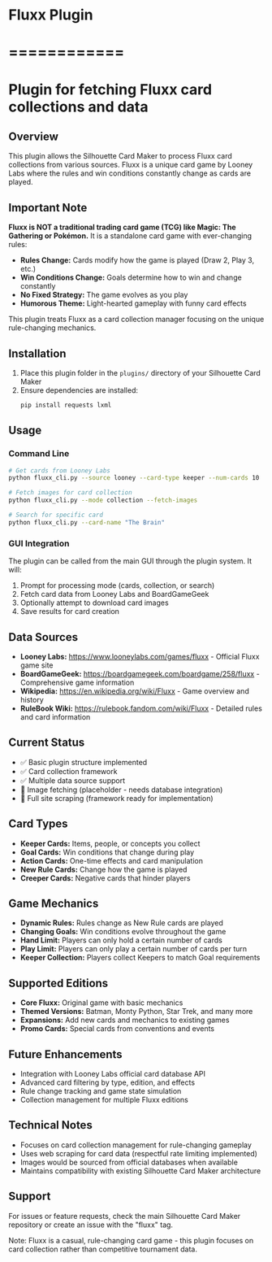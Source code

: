 # Fluxx Plugin
# ============
# Plugin for fetching Fluxx card collections and data

## Overview
This plugin allows the Silhouette Card Maker to process Fluxx card collections from various sources. Fluxx is a unique card game by Looney Labs where the rules and win conditions constantly change as cards are played.

## Important Note
**Fluxx is NOT a traditional trading card game (TCG) like Magic: The Gathering or Pokémon.** It is a standalone card game with ever-changing rules:

- **Rules Change:** Cards modify how the game is played (Draw 2, Play 3, etc.)
- **Win Conditions Change:** Goals determine how to win and change constantly
- **No Fixed Strategy:** The game evolves as you play
- **Humorous Theme:** Light-hearted gameplay with funny card effects

This plugin treats Fluxx as a card collection manager focusing on the unique rule-changing mechanics.

## Installation
1. Place this plugin folder in the `plugins/` directory of your Silhouette Card Maker
2. Ensure dependencies are installed:
   ```bash
   pip install requests lxml
   ```

## Usage

### Command Line
```bash
# Get cards from Looney Labs
python fluxx_cli.py --source looney --card-type keeper --num-cards 10

# Fetch images for card collection
python fluxx_cli.py --mode collection --fetch-images

# Search for specific card
python fluxx_cli.py --card-name "The Brain"
```

### GUI Integration
The plugin can be called from the main GUI through the plugin system. It will:
1. Prompt for processing mode (cards, collection, or search)
2. Fetch card data from Looney Labs and BoardGameGeek
3. Optionally attempt to download card images
4. Save results for card creation

## Data Sources
- **Looney Labs:** https://www.looneylabs.com/games/fluxx - Official Fluxx game site
- **BoardGameGeek:** https://boardgamegeek.com/boardgame/258/fluxx - Comprehensive game information
- **Wikipedia:** https://en.wikipedia.org/wiki/Fluxx - Game overview and history
- **RuleBook Wiki:** https://rulebook.fandom.com/wiki/Fluxx - Detailed rules and card information

## Current Status
- ✅ Basic plugin structure implemented
- ✅ Card collection framework
- ✅ Multiple data source support
- 🔄 Image fetching (placeholder - needs database integration)
- 🔄 Full site scraping (framework ready for implementation)

## Card Types
- **Keeper Cards:** Items, people, or concepts you collect
- **Goal Cards:** Win conditions that change during play
- **Action Cards:** One-time effects and card manipulation
- **New Rule Cards:** Change how the game is played
- **Creeper Cards:** Negative cards that hinder players

## Game Mechanics
- **Dynamic Rules:** Rules change as New Rule cards are played
- **Changing Goals:** Win conditions evolve throughout the game
- **Hand Limit:** Players can only hold a certain number of cards
- **Play Limit:** Players can only play a certain number of cards per turn
- **Keeper Collection:** Players collect Keepers to match Goal requirements

## Supported Editions
- **Core Fluxx:** Original game with basic mechanics
- **Themed Versions:** Batman, Monty Python, Star Trek, and many more
- **Expansions:** Add new cards and mechanics to existing games
- **Promo Cards:** Special cards from conventions and events

## Future Enhancements
- Integration with Looney Labs official card database API
- Advanced card filtering by type, edition, and effects
- Rule change tracking and game state simulation
- Collection management for multiple Fluxx editions

## Technical Notes
- Focuses on card collection management for rule-changing gameplay
- Uses web scraping for card data (respectful rate limiting implemented)
- Images would be sourced from official databases when available
- Maintains compatibility with existing Silhouette Card Maker architecture

## Support
For issues or feature requests, check the main Silhouette Card Maker repository or create an issue with the "fluxx" tag.

Note: Fluxx is a casual, rule-changing card game - this plugin focuses on card collection rather than competitive tournament data.
